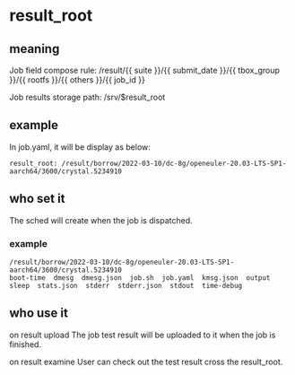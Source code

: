 # result_root
## meaning
Job field compose rule: /result/{{ suite }}/{{ submit_date }}/{{ tbox_group }}/{{ rootfs }}/{{ others }}/{{ job_id }}

Job results storage path: /srv/$result_root

## example
In job.yaml, it will be display as below:
```
result_root: /result/borrow/2022-03-10/dc-8g/openeuler-20.03-LTS-SP1-aarch64/3600/crystal.5234910
```

## who set it
The sched will create when the job is dispatched.

### example
```
/result/borrow/2022-03-10/dc-8g/openeuler-20.03-LTS-SP1-aarch64/3600/crystal.5234910
boot-time  dmesg  dmesg.json  job.sh  job.yaml  kmsg.json  output  sleep  stats.json  stderr  stderr.json  stdout  time-debug
```

## who use it

on result upload
The job test result will be uploaded to it when the job is finished.

on result examine
User can check out the test result cross the result_root.
